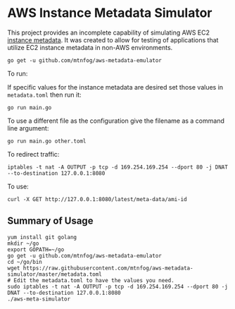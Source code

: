 # AWS Instance Metadata Simulator

This project provides an incomplete capability of simulating AWS EC2 [instance metadata](http://docs.aws.amazon.com/AWSEC2/latest/UserGuide/ec2-instance-metadata.html). It was created to allow for testing of applications that utilize EC2 instance metadata in non-AWS environments.

`go get -u github.com/mtnfog/aws-metadata-emulator`

To run:

If specific values for the instance metadata are desired set those values in `metadata.toml` then run it:

`go run main.go`

To use a different file as the configuration give the filename as a command line argument:

`go run main.go other.toml`

To redirect traffic:

`iptables -t nat -A OUTPUT -p tcp -d 169.254.169.254 --dport 80 -j DNAT --to-destination 127.0.0.1:8080`

To use:

`curl -X GET http://127.0.0.1:8080/latest/meta-data/ami-id`

## Summary of Usage

```
yum install git golang
mkdir ~/go
export GOPATH=~/go
go get -u github.com/mtnfog/aws-metadata-emulator
cd ~/go/bin
wget https://raw.githubusercontent.com/mtnfog/aws-metadata-simulator/master/metadata.toml
# Edit the metadata.toml to have the values you need.
sudo iptables -t nat -A OUTPUT -p tcp -d 169.254.169.254 --dport 80 -j DNAT --to-destination 127.0.0.1:8080
./aws-meta-simulator
```
